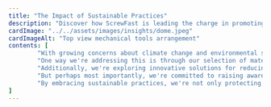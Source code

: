 ```yaml
---
title: "The Impact of Sustainable Practices"
description: "Discover how ScrewFast is leading the charge in promoting sustainability within the construction industry"
cardImage: "../../assets/images/insights/dome.jpeg"
cardImageAlt: "Top view mechanical tools arrangement"
contents: [
        "With growing concerns about climate change and environmental sustainability, the construction industry is facing increasing pressure to adopt more eco-friendly practices. At ScrewFast, we're committed to doing our part to minimize our environmental footprint and promote sustainability in everything we do.",
        "One way we're addressing this is through our selection of materials and manufacturing processes. We prioritize sustainable materials and practices whenever possible, ensuring that our products are not only durable and reliable but also environmentally friendly.",
        "Additionally, we're exploring innovative solutions for reducing waste and conserving resources on construction sites. From modular construction techniques to recycling and repurposing materials, we're constantly seeking ways to minimize our impact on the planet.",
        "But perhaps most importantly, we're committed to raising awareness about the importance of sustainability in the construction industry. Through education and advocacy, we're working to inspire change and encourage others to join us in building a more sustainable future.",
        "By embracing sustainable practices, we're not only protecting the planet for future generations but also creating healthier, more resilient communities for everyone."
]
---
```

